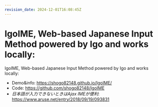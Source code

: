 ```yaml
---
revision_date: 2024-12-01T16:08:45Z
---
```

# IgoIME, Web-based Japanese Input Method powered by Igo and works locally:
IgoIME, Web-based Japanese Input Method powered by Igo and works locally:
* Demo&info: https://shogo82148.github.io/IgoIME/
* Code: https://github.com/shogo82148/IgoIME
* *日本語が入力できないときはAjax IMEが便利*: https://www.aruse.net/entry/2018/09/19/093831